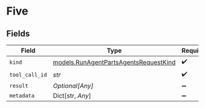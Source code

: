 # Five


## Fields

| Field                                                                                | Type                                                                                 | Required                                                                             | Description                                                                          |
| ------------------------------------------------------------------------------------ | ------------------------------------------------------------------------------------ | ------------------------------------------------------------------------------------ | ------------------------------------------------------------------------------------ |
| `kind`                                                                               | [models.RunAgentPartsAgentsRequestKind](../models/runagentpartsagentsrequestkind.md) | :heavy_check_mark:                                                                   | N/A                                                                                  |
| `tool_call_id`                                                                       | *str*                                                                                | :heavy_check_mark:                                                                   | N/A                                                                                  |
| `result`                                                                             | *Optional[Any]*                                                                      | :heavy_minus_sign:                                                                   | N/A                                                                                  |
| `metadata`                                                                           | Dict[str, *Any*]                                                                     | :heavy_minus_sign:                                                                   | N/A                                                                                  |